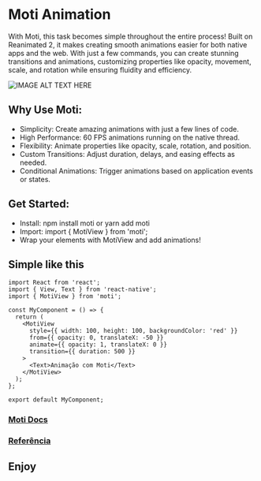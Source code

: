 # Moti Animation 
With Moti, this task becomes simple throughout the entire process! Built on Reanimated 2, it makes creating smooth animations easier for both native apps and the web. With just a few commands, you can create stunning transitions and animations, customizing properties like opacity, movement, scale, and rotation while ensuring fluidity and efficiency.

![IMAGE ALT TEXT HERE](https://zippy-naiad-258ebd.netlify.app/images/image1.png)

## Why Use Moti:

- Simplicity: Create amazing animations with just a few lines of code.
- High Performance: 60 FPS animations running on the native thread.
- Flexibility: Animate properties like opacity, scale, rotation, and position.
- Custom Transitions: Adjust duration, delays, and easing effects as needed.
- Conditional Animations: Trigger animations based on application events or states.

## Get Started:

- Install: npm install moti or yarn add moti
- Import: import { MotiView } from 'moti';
- Wrap your elements with MotiView and add animations!

## Simple like this

```
import React from 'react';
import { View, Text } from 'react-native';
import { MotiView } from 'moti';

const MyComponent = () => {
  return (
    <MotiView
      style={{ width: 100, height: 100, backgroundColor: 'red' }}
      from={{ opacity: 0, translateX: -50 }}
      animate={{ opacity: 1, translateX: 0 }}
      transition={{ duration: 500 }}
    >
      <Text>Animação com Moti</Text>
    </MotiView>
  );
};

export default MyComponent;
```

### [Moti Docs](https://moti.fyi)

### [Referência](https://lnkd.in/dYZMUsJf)

## Enjoy
